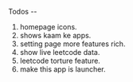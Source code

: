 Todos -- 

1. homepage icons.
2. shows kaam ke apps.
3. setting page more features rich.
4. show live leetcode data.
5. leetcode torture feature.
6. make this app is launcher.

